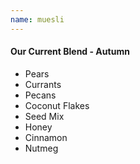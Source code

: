```yaml
---
name: muesli
---
```

#### Our Current Blend - Autumn

- Pears
- Currants
- Pecans
- Coconut Flakes
- Seed Mix
- Honey
- Cinnamon
- Nutmeg